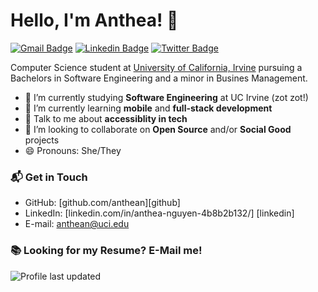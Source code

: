 # Hello, I'm Anthea! 👋

[![Gmail Badge](https://img.shields.io/badge/-anthean@uci.edu-c14438?style=flat&logo=Gmail&logoColor=white)](mailto:anthean@uci.edu "Connect via Email")
[![Linkedin Badge](https://img.shields.io/badge/-Anthea%20Nguyen-0072b1?style=flat&logo=Linkedin&logoColor=white)](https://www.linkedin.com/in/anthea-nguyen/ "Connect on LinkedIn")
[![Twitter Badge](https://img.shields.io/badge/-@_anthean-00acee?style=flat&logo=Twitter&logoColor=white)](https://twitter.com/intent/follow?screen_name=_anthean "Follow on Twitter")

Computer Science student at [University of California, Irvine](https://www.ics.uci.edu/) pursuing a Bachelors in Software Engineering and a minor in Busines Management. 

- 🔭 I’m currently studying **Software Engineering** at UC Irvine (zot zot!)
- 🌱 I’m currently learning **mobile** and **full-stack development**
- 💬 Talk to me about **accessiblity in tech** 
- 👯 I’m looking to collaborate on **Open Source** and/or **Social Good** projects
- 😄 Pronouns: She/They


### 📬 Get in Touch

- GitHub: [github.com/anthean][github]
- LinkedIn: [linkedin.com/in/anthea-nguyen-4b8b2b132/] [linkedin]
- E-mail: anthean@uci.edu 

### 📚 Looking for my Resume? E-Mail me!


![Profile last updated](https://img.shields.io/github/last-commit/anthean/anthean/master?label=Last%20updated&style=flat)

<!--
**anthean/anthean** is a ✨ _special_ ✨ repository because its `README.md` (this file) appears on your GitHub profile.
![Anthea's github stats](https://github-readme-stats.vercel.app/api?username=anthean&show_icons=true&hide_border=true)
Here are some ideas to get you started:

- 🔭 I’m currently working on ...
- 🌱 I’m currently learning ...
- 👯 I’m looking to collaborate on ...
- 🤔 I’m looking for help with ...
- 💬 Ask me about ...
- 📫 How to reach me: ...
- 😄 Pronouns: ...
- ⚡ Fun fact: ...
-->

